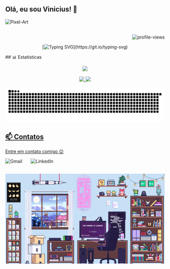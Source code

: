 ## Olá, eu sou Vinicius! 👋

<div align="right">



</div>

<div>
  <img align="center" alt="Pixel-Art" width="1000px" src="https://github.com/ViniciusAndradeCosta/ViniciusAndradeCosta/blob/01aedc336431ca8444347703ce043252a085eb6f/banner_welcome.png"/>
</div>

<div align="right">
<br>

![profile-views](https://komarev.com/ghpvc/?username=ViniciusAndradeCosta&color=blueviolet)

</div>

<div align="center">

[![Typing SVG](https://readme-typing-svg.herokuapp.com?size=30&color=8833D7&width=600&height=60&lines=Bem+vinda(o)+ao+meu+Perfil!+%F0%9F%98%89;Sou+estudante+de+sistemas+de+informação%F0%9F%91%A9%E2%80%8D%F0%9F%92%BB;)](https://git.io/typing-svg)

</div>
## 📊 Estatísticas

<div align="center">
  <a href="https://github.com/ViniciusAndradeCosta">
    <p align="center"> <img height="180em" src="http://github-readme-streak-stats.herokuapp.com?user=ViniciusAndradeCosta&theme=material-palenight&hide_border=true&date_format=j%20M%5B%20Y%5D&stroke=DBDADA&background=193549&ring=C577C2&fire=75EEB2&currStreakNum=75EEB2&sideNums=75EEB2&currStreakLabel=C577C2&sideLabels=C577C2&dates=75EEB2&border=DBDADA"/></p>
    
  <img height="150em" src="https://github-readme-stats.vercel.app/api?username=ViniciusAndradeCosta&show_icons=true&theme=cobalt&include_all_commits=true&count_private=true"/>
  <img height="150em" src="https://github-readme-stats.vercel.app/api/top-langs/?username=ViniciusAndradeCosta&layout=compact&langs_count=16&theme=cobalt"/>
</div>

![Snake animation](https://github.com/AnaProgramando/AnaProgramando/blob/output/github-contribution-grid-snake.svg)
    
## 📫 Contatos

Entre em contato comigo 😉
  
[<img align="left" alt="Gmail" width="80px" src="https://img.shields.io/badge/Gmail-D14836?style=for-the-badge&logo=gmail&logoColor=white"/>](mailto:anabe.viniciusac.pro@gmail.com)
[<img align="left" alt="LinkedIn" width="100px" src="https://img.shields.io/badge/LinkedIn-0077B5?style=for-the-badge&logo=linkedin&logoColor=white"/>](https://www.linkedin.com/in/vinicius-andrade-4a4b33250/)

<br><br>
 
 <div>
  <img align="center" alt="Pixel-Art" width="1000px" src="https://github.com/AnaProgramando/AnaProgramando/blob/ea3ccd628d71db5931630ff24b139b0d4ec88cc9/pixel_art.gif"/>
</div>



